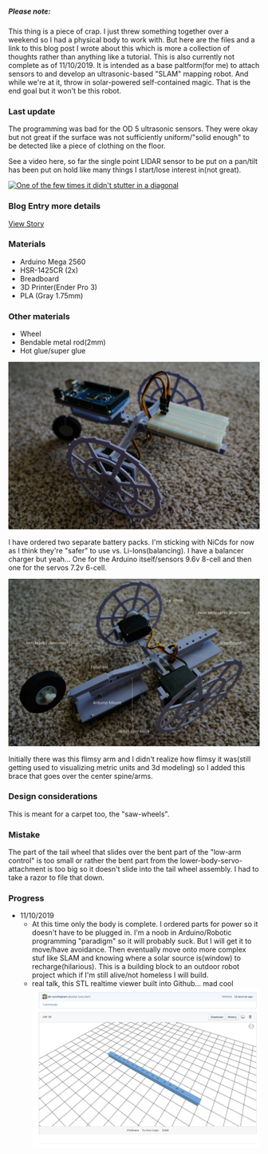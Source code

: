 ##### Please note:

This thing is a piece of crap. I just threw something together over a weekend so I had a physical body to work with. But here are the files and a link to this blog post I wrote about this which is more a collection of thoughts rather than anything like a tutorial. This is also currently not complete as of 11/10/2019. It is intended as a base paltform(for me) to attach sensors to and develop an ultrasonic-based "SLAM" mapping robot. And while we're at it, throw in solar-powered self-contained magic. That is the end goal but it won't be this robot.

### Last update
The programming was bad for the OD 5 ultrasonic sensors. They were okay but not great if the surface was not sufficiently uniform/"solid enough" to be detected like a piece of clothing on the floor.

See a video here, so far the single point LIDAR sensor to be put on a pan/tilt has been put on hold like many things I start/lose interest in(not great).

[![One of the few times it didn't stutter in a diagonal](http://img.youtube.com/vi/19PDYWKqXRA/0.jpg)](https://www.youtube.com/watch?v=19PDYWKqXRA)

### Blog Entry more details
[View Story](https://github.com/jdc-cunningham/noob-robotics/tree/master/taildragger-ultrasound-mapping)

### Materials
* Arduino Mega 2560
* HSR-1425CR (2x)
* Breadboard
* 3D Printer(Ender Pro 3)
* PLA (Gray 1.75mm)

### Other materials
* Wheel
* Bendable metal rod(2mm)
* Hot glue/super glue

![A taildragger robot platform with an Arduino Mega 2560](./images/DSC03190.JPG)

I have ordered two separate battery packs. I'm sticking with NiCds for now as I think they're "safer" to use vs. Li-Ions(balancing). I have a balancer charger but yeah... One for the Arduino itself/sensors 9.6v 8-cell and then one for the servos 7.2v 6-cell.

![Annotated parts](./images/parts-annotated.jpg)

Initially there was this flimsy arm and I didn't realize how flimsy it was(still getting used to visualizing metric units and 3d modeling) so I added this brace that goes over the center spine/arms.

### Design considerations
This is meant for a carpet too, the "saw-wheels".

### Mistake
The part of the tail wheel that slides over the bent part of the "low-arm control" is too small or rather the bent part from the lower-body-servo-attachment is too big so it doesn't slide into the tail wheel assembly. I had to take a razor to file that down.

### Progress
* 11/10/2019
  * At this time only the body is complete. I ordered parts for power so it doesn't have to be plugged in. I'm a noob in Arduino/Robotic programming "paradigm" so it will probably suck. But I will get it to move/have avoidance. Then eventually move onto more complex stuf like SLAM and knowing where a solar source is(window) to recharge(hilarious). This is a building block to an outdoor robot project which if I'm still alive/not homeless I will build.
  * real talk, this STL realtime viewer built into Github... mad cool
  ![STL viewer GitHub](./images/random/stl-realtime.JPG)
